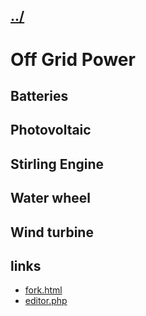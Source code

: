 ## [../](../)

#  Off Grid Power

## Batteries

## Photovoltaic

## Stirling Engine

## Water wheel

## Wind turbine

## links

 - [fork.html](fork.html)
 - [editor.php](editor.php)

